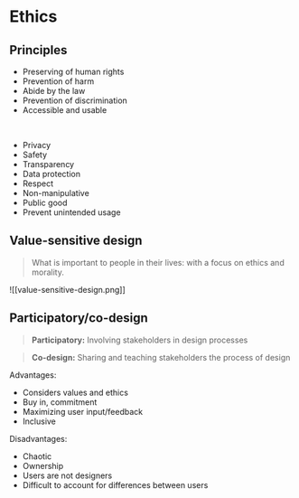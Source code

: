 # Ethics

## Principles

- Preserving of human rights
- Prevention of harm
- Abide by the law
- Prevention of discrimination
- Accessible and usable

<br>

- Privacy
- Safety
- Transparency
- Data protection
- Respect
- Non-manipulative
- Public good
- Prevent unintended usage

## Value-sensitive design

> What is important to people in their lives: with a focus on ethics and morality.

![[value-sensitive-design.png]]

## Participatory/co-design

> **Participatory:** Involving stakeholders in design processes

> **Co-design:** Sharing and teaching stakeholders the process of design

Advantages:
- Considers values and ethics
- Buy in, commitment
- Maximizing user input/feedback
- Inclusive

Disadvantages:
- Chaotic
- Ownership
- Users are not designers
- Difficult to account for differences between users

